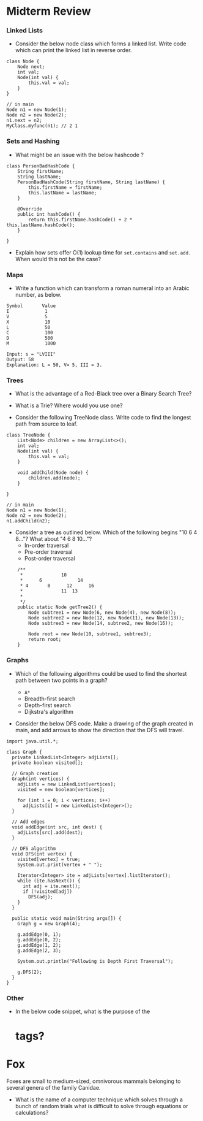 # Midterm Review

### Linked Lists
* Consider the below node class which forms a linked list. Write code which can print the linked list in reverse order.
```
class Node {
    Node next;
    int val;
    Node(int val) {
        this.val = val;
    }
}

// in main
Node n1 = new Node(1);
Node n2 = new Node(2);
n1.next = n2;
MyClass.myfunc(n1); // 2 1
```

### Sets and Hashing
* What might be an issue with the below hashcode ?
```
class PersonBadHashCode {
    String firstName;
    String lastName;
    PersonBadHashCode(String firstName, String lastName) {
        this.firstName = firstName;
        this.lastName = lastName;
    }

    @Override
    public int hashCode() {
        return this.firstName.hashCode() + 2 * this.lastName.hashCode();
    }

}
```

* Explain how sets offer O(1) lookup time for `set.contains` and `set.add`. When would this not be the case?



### Maps
* Write a function which can transform a roman numeral into an Arabic number, as below.
```
Symbol       Value
I             1
V             5
X             10
L             50
C             100
D             500
M             1000

Input: s = "LVIII"
Output: 58
Explanation: L = 50, V= 5, III = 3.
```

### Trees
* What is the advantage of a Red-Black tree over a Binary Search Tree?

* What is a Trie? Where would you use one?

* Consider the following TreeNode class. Write code to find the longest path from source to leaf.
```
class TreeNode {
    List<Node> children = new ArrayList<>();
    int val;
    Node(int val) {
        this.val = val;
    }

    void addChild(Node node) {
    	children.add(node);
    }

}

// in main
Node n1 = new Node(1);
Node n2 = new Node(2);
n1.addChild(n2);
```

* Consider a tree as outlined below. Which of the following begins "10 6 4 8..."? What about "4 6 8 10..."? 
    * In-order traversal
    * Pre-order traversal
    * Post-order traversal
```
    /**
     *              10
     *      6             14
     * 4       8      12      16
     *              11  13
     *
     */
    public static Node getTree2() {
        Node subtree1 = new Node(6, new Node(4), new Node(8));
        Node subtree2 = new Node(12, new Node(11), new Node(13));
        Node subtree3 = new Node(14, subtree2, new Node(16));

        Node root = new Node(10, subtree1, subtree3);
        return root;
    }

```


### Graphs
* Which of the following algorithms could be used to find the shortest path between two points in a graph?
    * `A*`
    * Breadth-first search
    * Depth-first search
    * Dijkstra's algorithm

* Consider the below DFS code. Make a drawing of the graph created in main, and add arrows to show the direction that the DFS will travel.

```
import java.util.*;

class Graph {
  private LinkedList<Integer> adjLists[];
  private boolean visited[];

  // Graph creation
  Graph(int vertices) {
    adjLists = new LinkedList[vertices];
    visited = new boolean[vertices];

    for (int i = 0; i < vertices; i++)
      adjLists[i] = new LinkedList<Integer>();
  }

  // Add edges
  void addEdge(int src, int dest) {
    adjLists[src].add(dest);
  }

  // DFS algorithm
  void DFS(int vertex) {
    visited[vertex] = true;
    System.out.print(vertex + " ");

    Iterator<Integer> ite = adjLists[vertex].listIterator();
    while (ite.hasNext()) {
      int adj = ite.next();
      if (!visited[adj])
        DFS(adj);
    }
  }

  public static void main(String args[]) {
    Graph g = new Graph(4);

    g.addEdge(0, 1);
    g.addEdge(0, 2);
    g.addEdge(1, 2);
    g.addEdge(2, 3);

    System.out.println("Following is Depth First Traversal");

    g.DFS(2);
  }
}

```

### Other
* In the below code snippet, what is the purpose of the <h1> tags?
<h1>Fox</h1>
<p>Foxes are small to medium-sized, omnivorous mammals belonging to several genera of the family Canidae. </p>

* What is the name of a computer technique which solves through a bunch of random trials what is difficult to solve through equations or calculations?
